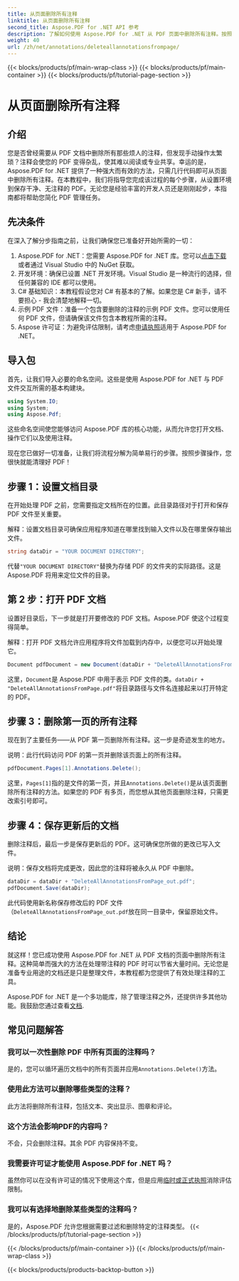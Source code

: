 ```yaml
---
title: 从页面删除所有注释
linktitle: 从页面删除所有注释
second_title: Aspose.PDF for .NET API 参考
description: 了解如何使用 Aspose.PDF for .NET 从 PDF 页面中删除所有注释。按照我们的分步指南高效清理您的 PDF。
weight: 40
url: /zh/net/annotations/deleteallannotationsfrompage/
---
```


{{< blocks/products/pf/main-wrap-class >}}
{{< blocks/products/pf/main-container >}}
{{< blocks/products/pf/tutorial-page-section >}}

# 从页面删除所有注释

## 介绍
您是否曾经需要从 PDF 文档中删除所有那些烦人的注释，但发现手动操作太繁琐？注释会使您的 PDF 变得杂乱，使其难以阅读或专业共享。幸运的是，Aspose.PDF for .NET 提供了一种强大而有效的方法，只需几行代码即可从页面中删除所有注释。在本教程中，我们将指导您完成该过程的每个步骤，从设置环境到保存干净、无注释的 PDF。无论您是经验丰富的开发人员还是刚刚起步，本指南都将帮助您简化 PDF 管理任务。

## 先决条件

在深入了解分步指南之前，让我们确保您已准备好开始所需的一切：

1.  Aspose.PDF for .NET：您需要 Aspose.PDF for .NET 库。您可以[点击下载](https://releases.aspose.com/pdf/net/)或者通过 Visual Studio 中的 NuGet 获取。
2. 开发环境：确保已设置 .NET 开发环境。Visual Studio 是一种流行的选择，但任何兼容的 IDE 都可以使用。
3. C# 基础知识：本教程假设您对 C# 有基本的了解。如果您是 C# 新手，请不要担心 - 我会清楚地解释一切。
4. 示例 PDF 文件：准备一个包含要删除的注释的示例 PDF 文件。您可以使用任何 PDF 文件，但请确保该文件包含本教程所需的注释。
5.  Aspose 许可证：为避免评估限制，请考虑[申请执照](https://purchase.aspose.com/temporary-license/)适用于 Aspose.PDF for .NET。

## 导入包

首先，让我们导入必要的命名空间。这些是使用 Aspose.PDF for .NET 与 PDF 文件交互所需的基本构建块。

```csharp
using System.IO;
using System;
using Aspose.Pdf;
```

这些命名空间使您能够访问 Aspose.PDF 库的核心功能，从而允许您打开文档、操作它们以及使用注释。

现在您已做好一切准备，让我们将流程分解为简单易行的步骤。按照步骤操作，您很快就能清理好 PDF！

## 步骤 1：设置文档目录

在开始处理 PDF 之前，您需要指定文档所在的位置。此目录路径对于打开和保存 PDF 文件至关重要。

解释：设置文档目录可确保应用程序知道在哪里找到输入文件以及在哪里保存输出文件。

```csharp
string dataDir = "YOUR DOCUMENT DIRECTORY";
```

代替`"YOUR DOCUMENT DIRECTORY"`替换为存储 PDF 的文件夹的实际路径。这是 Aspose.PDF 将用来定位文件的目录。

## 第 2 步：打开 PDF 文档

设置好目录后，下一步就是打开要修改的 PDF 文档。Aspose.PDF 使这个过程变得简单。

解释：打开 PDF 文档允许应用程序将文件加载到内存中，以便您可以开始处理它。

```csharp
Document pdfDocument = new Document(dataDir + "DeleteAllAnnotationsFromPage.pdf");
```

这里，`Document`是 Aspose.PDF 中用于表示 PDF 文件的类。`dataDir + "DeleteAllAnnotationsFromPage.pdf"`将目录路径与文件名连接起来以打开特定的 PDF。

## 步骤 3：删除第一页的所有注释

现在到了主要任务——从 PDF 第一页删除所有注释。这一步是奇迹发生的地方。

说明：此行代码访问 PDF 的第一页并删除该页面上的所有注释。

```csharp
pdfDocument.Pages[1].Annotations.Delete();
```

这里，`Pages[1]`指的是文件的第一页，并且`Annotations.Delete()`是从该页面删除所有注释的方法。如果您的 PDF 有多页，而您想从其他页面删除注释，只需更改索引号即可。

## 步骤 4：保存更新后的文档

删除注释后，最后一步是保存更新后的 PDF。这可确保您所做的更改已写入文件。

说明：保存文档将完成更改，因此您的注释将被永久从 PDF 中删除。

```csharp
dataDir = dataDir + "DeleteAllAnnotationsFromPage_out.pdf";
pdfDocument.Save(dataDir);
```

此代码使用新名称保存修改后的 PDF 文件（`DeleteAllAnnotationsFromPage_out.pdf`放在同一目录中，保留原始文件。

## 结论

就这样！您已成功使用 Aspose.PDF for .NET 从 PDF 文档的页面中删除所有注释。这种简单而强大的方法在处理带注释的 PDF 时可以节省大量时间。无论您是准备专业用途的文档还是只是整理文件，本教程都为您提供了有效处理注释的工具。

 Aspose.PDF for .NET 是一个多功能库，除了管理注释之外，还提供许多其他功能。我鼓励您通过查看[文档](https://reference.aspose.com/pdf/net/).

## 常见问题解答

### 我可以一次性删除 PDF 中所有页面的注释吗？
是的，您可以循环遍历文档中的所有页面并应用`Annotations.Delete()`方法。

### 使用此方法可以删除哪些类型的注释？
此方法将删除所有注释，包括文本、突出显示、图章和评论。

### 这个方法会影响PDF的内容吗？
不会，只会删除注释。其余 PDF 内容保持不变。

### 我需要许可证才能使用 Aspose.PDF for .NET 吗？
虽然你可以在没有许可证的情况下使用这个库，但是应用[临时或正式执照](https://purchase.aspose.com/temporary-license/)消除评估限制。

### 我可以有选择地删除某些类型的注释吗？
是的，Aspose.PDF 允许您根据需要过滤和删除特定的注释类型。
{{< /blocks/products/pf/tutorial-page-section >}}

{{< /blocks/products/pf/main-container >}}
{{< /blocks/products/pf/main-wrap-class >}}

{{< blocks/products/products-backtop-button >}}
